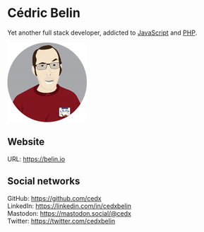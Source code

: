# Cédric Belin
Yet another full stack developer,
addicted to [JavaScript](https://developer.mozilla.org/docs/Web/JavaScript) and [PHP](https://www.php.net).

![Cédric Belin](img/logo.png)

## Website
URL: https://belin.io

## Social networks
GitHub: https://github.com/cedx  
LinkedIn: https://linkedin.com/in/cedxbelin  
Mastodon: https://mastodon.social/@cedx  
Twitter: https://twitter.com/cedxbelin  
